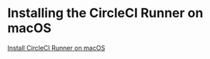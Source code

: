 # Installing the CircleCI Runner on macOS

[Install CircleCI Runner on macOS](https://circleci.com/docs/2.0/runner-installation/index.html#circleci-runner-installation-macos)
